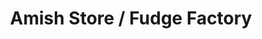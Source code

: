 ---
title: "Amish Store / Fudge Factory"
url: /calera/amish-store-fudge-factory/
shop: confectionery
---